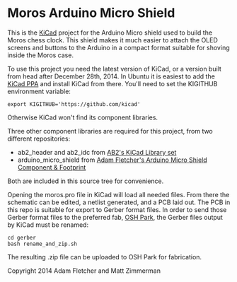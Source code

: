 Moros Arduino Micro Shield
==========================

This is the [KiCad](http://www.kicad-pcb.org) project for the Arduino Micro
shield used to build the Moros chess clock. This shield makes it much easier
to attach the OLED screens and buttons to the Arduino in a compact format
suitable for shoving inside the Moros case.

To use this project you need the latest version of KiCad, or a version
built from head after December 28th, 2014. In Ubuntu it is easiest to add
the [KiCad PPA](https://code.launchpad.net/~js-reynaud/+archive/ubuntu/ppa-kicad) and
install KiCad from there. You'll need to set the KIGITHUB environment variable:

    export KIGITHUB='https://github.com/kicad'

Otherwise KiCad won't find its component libraries.

Three other component libraries are required for this project, from two different repositories:

* ab2_header and ab2_idc from [AB2's KiCad Library set](https://github.com/ab2tech/KiCad)
* arduino_micro_shield from [Adam Fletcher's Arduino Micro Shield Component & Footprint](https://github.com/adamf/arduino_micro_shield)

Both are included in this source tree for convenience. 

Opening the moros.pro file in KiCad will load all needed files. From there the schematic can be edited, 
a netlist generated, and a PCB laid out. The PCB in this repo is suitable for export to Gerber format files.
In order to send those Gerber format files to the preferred fab, [OSH Park](http://oshpark.com), the Gerber
files output by KiCad must be renamed:

    cd gerber
    bash rename_and_zip.sh

The resulting .zip file can be uploaded to OSH Park for fabrication.

Copyright 2014 Adam Fletcher and Matt Zimmerman
